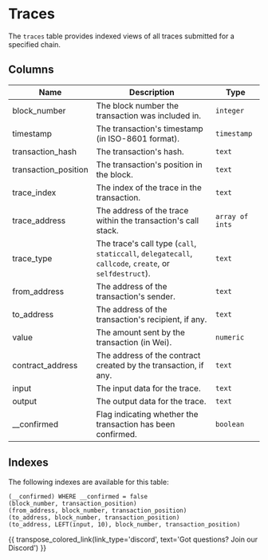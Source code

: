# Traces

The `traces` table provides indexed views of all traces submitted for a specified chain.

## Columns
| Name                | Description                                                                 | Type        |
| --------- | --------- | --------------------------------------------------------------------------- |
| block_number | The block number the transaction was included in. | `integer` |
| timestamp | The transaction's timestamp (in ISO-8601 format). | `timestamp` |
| transaction_hash | The transaction's hash. | `text` |
| transaction_position | The transaction's position in the block. | `text` |
| trace_index | The index of the trace in the transaction. | `text` |
| trace_address | The address of the trace within the transaction's call stack. | `array of ints` |
| trace_type | The trace's call type (`call`, `staticcall`, `delegatecall`, `callcode`, `create`, or `selfdestruct`). | `text` |
| from_address | The address of the transaction's sender. | `text` |
| to_address | The address of the transaction's recipient, if any. | `text` |
| value | The amount sent by the transaction (in Wei). | `numeric` |
| contract_address | The address of the contract created by the transaction, if any. | `text` |
| input | The input data for the trace. | `text` |
| output | The output data for the trace. | `text` |
| __confirmed | Flag indicating whether the transaction has been confirmed. | `boolean` |

## Indexes
The following indexes are available for this table:
```
(__confirmed) WHERE __confirmed = false
(block_number, transaction_position)
(from_address, block_number, transaction_position)
(to_address, block_number, transaction_position)
(to_address, LEFT(input, 10), block_number, transaction_position)
```

{{ transpose_colored_link(link_type='discord', text='Got questions?  Join our Discord') }}

